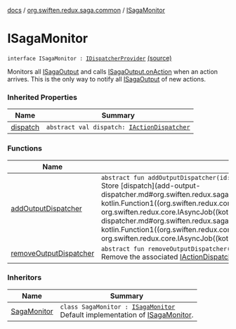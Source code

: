 [docs](../../index.md) / [org.swiften.redux.saga.common](../index.md) / [ISagaMonitor](./index.md)

# ISagaMonitor

`interface ISagaMonitor : `[`IDispatcherProvider`](../../org.swiften.redux.core/-i-dispatcher-provider/index.md) [(source)](https://github.com/protoman92/KotlinRedux/tree/master/common/common-saga/src/main/kotlin/org/swiften/redux/saga/common/SagaMonitor.kt#L18)

Monitors all [ISagaOutput](../-i-saga-output/index.md) and calls [ISagaOutput.onAction](../-i-saga-output/on-action.md) when an action arrives. This is
the only way to notify all [ISagaOutput](../-i-saga-output/index.md) of new actions.

### Inherited Properties

| Name | Summary |
|---|---|
| [dispatch](../../org.swiften.redux.core/-i-dispatcher-provider/dispatch.md) | `abstract val dispatch: `[`IActionDispatcher`](../../org.swiften.redux.core/-i-action-dispatcher.md) |

### Functions

| Name | Summary |
|---|---|
| [addOutputDispatcher](add-output-dispatcher.md) | `abstract fun addOutputDispatcher(id: `[`String`](https://kotlinlang.org/api/latest/jvm/stdlib/kotlin/-string/index.html)`, dispatch: `[`IActionDispatcher`](../../org.swiften.redux.core/-i-action-dispatcher.md)`): `[`Unit`](https://kotlinlang.org/api/latest/jvm/stdlib/kotlin/-unit/index.html)<br>Store [dispatch](add-output-dispatcher.md#org.swiften.redux.saga.common.ISagaMonitor$addOutputDispatcher(kotlin.String, kotlin.Function1((org.swiften.redux.core.IReduxAction, org.swiften.redux.core.IAsyncJob((kotlin.Any)))))/dispatch) with a unique [id](add-output-dispatcher.md#org.swiften.redux.saga.common.ISagaMonitor$addOutputDispatcher(kotlin.String, kotlin.Function1((org.swiften.redux.core.IReduxAction, org.swiften.redux.core.IAsyncJob((kotlin.Any)))))/id). |
| [removeOutputDispatcher](remove-output-dispatcher.md) | `abstract fun removeOutputDispatcher(id: `[`String`](https://kotlinlang.org/api/latest/jvm/stdlib/kotlin/-string/index.html)`): `[`Unit`](https://kotlinlang.org/api/latest/jvm/stdlib/kotlin/-unit/index.html)<br>Remove the associated [IActionDispatcher](../../org.swiften.redux.core/-i-action-dispatcher.md) instance. |

### Inheritors

| Name | Summary |
|---|---|
| [SagaMonitor](../-saga-monitor/index.md) | `class SagaMonitor : `[`ISagaMonitor`](./index.md)<br>Default implementation of [ISagaMonitor](./index.md). |
